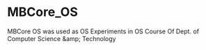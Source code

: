 # MBCore_OS
MBCore OS was used as OS Experiments in OS Course Of Dept. of Computer Science &amp;amp; Technology
